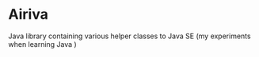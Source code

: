 Airiva
======

Java library containing various helper classes to Java SE (my experiments when learning Java )
